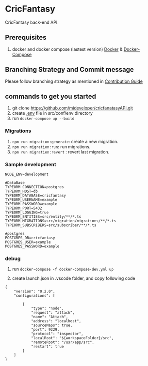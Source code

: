 # CricFantasy

CricFantasy back-end API.

## Prerequisites

1. docker and docker compose (lastest version) [Docker](https://www.docker.com/) & [Docker-Compose](https://docs.docker.com/compose/)

## Branching Strategy and Commit message

Please follow branching strategy as mentioned in [Contribution Guide](CONTRIBUTION.md)

## commands to get you started

1. git clone https://github.com/mideveloper/cricfanatasyAPI.git
2. create [.env](#sample-development) file in src/conf/env directory
3. run `docker-compose up --build`

### Migrations

1. `npm run migration:generate`: create a new migration.
2. `npm run migration:run`: run migrations.
3. `npm run migration:revert` : revert last migration.

### Sample development

```
NODE_ENV=development

#DataBase
TYPEORM_CONNECTION=postgres
TYPEORM_HOST=db
TYPEORM_DATABASE=cricfantasy
TYPEORM_USERNAME=example
TYPEORM_PASSWORD=example
TYPEORM_PORT=5432
TYPEORM_LOGGING=true
TYPEORM_ENTITIES=src/entity/**/*.ts
TYPEORM_MIGRATIONS=src/migration/migrations/**/*.ts
TYPEORM_SUBSCRIBERS=src/subscriber/**/*.ts

#postgres
POSTGRES_DB=cricfantasy
POSTGRES_USER=example
POSTGRES_PASSWORD=example
```

### debug

1. run `docker-compose -f docker-compose-dev.yml up`

2) create launch.json in .vscode folder, and copy following code

```
{
    "version": "0.2.0",
    "configurations": [

        {
            "type": "node",
            "request": "attach",
            "name": "Attach",
            "address": "localhost",
            "sourceMaps": true,
            "port": 9229,
            "protocol": "inspector",
            "localRoot": "${workspaceFolder}/src",
            "remoteRoot": "/usr/app/src",
            "restart": true
        }
    ]
}
```
